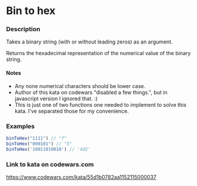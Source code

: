 # Bin to hex

### Description
Takes a binary string (with or without leading zeros) as an argument.

Returns the hexadecimal representation of the numerical value of the binary string.

#### Notes
* Any none numerical characters should be lower case.
* Author of this kata on codewars "disabled a few things.", but in javascript version I ignored that. :)
* This is just one of two functions one needed to implement to solve this kata. I've separated those for my convenience.

### Examples
```javascript
binToHex("1111") // "f"
binToHex("000101") // "5"
binToHex('10011010010') // '4d2'
```

### Link to kata on codewars.com
https://www.codewars.com/kata/55d1b0782aa1152115000037
